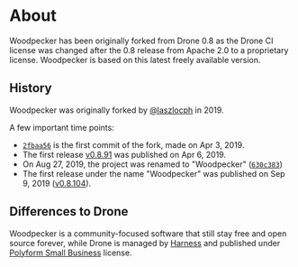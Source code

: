 # About

Woodpecker has been originally forked from Drone 0.8 as the Drone CI license was changed after the 0.8 release from Apache 2.0 to a proprietary license. Woodpecker is based on this latest freely available version.

## History

Woodpecker was originally forked by [@laszlocph](https://github.com/laszlocph) in 2019.

A few important time points:

- [`2fbaa56`](https://github.com/woodpecker-ci/woodpecker/commit/2fbaa56eee0f4be7a3ca4be03dbd00c1bf5d1274) is the first commit of the fork, made on Apr 3, 2019.
- The first release [v0.8.91](https://github.com/woodpecker-ci/woodpecker/releases/tag/v0.8.91) was published on Apr 6, 2019.
- On Aug 27, 2019, the project was renamed to "Woodpecker" ([`630c383`](https://github.com/woodpecker-ci/woodpecker/commit/630c383181b10c4ec375e500c812c4b76b3c52b8))
- The first release under the name "Woodpecker" was published on Sep 9, 2019 ([v0.8.104](https://github.com/woodpecker-ci/woodpecker/releases/tag/v0.8.104)).

## Differences to Drone

Woodpecker is a community-focused software that still stay free and open source forever, while Drone is managed by [Harness](https://harness.io/) and published under [Polyform Small Business](https://polyformproject.org/licenses/small-business/1.0.0/) license.
